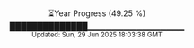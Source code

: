 <p align="center">
⏳Year Progress (49.25 %)<br>
██████████████▁▁▁▁▁▁▁▁▁▁▁▁▁▁▁▁ <br>
<sub>Updated: Sun, 29 Jun 2025 18:03:38 GMT</sub>
</p>

